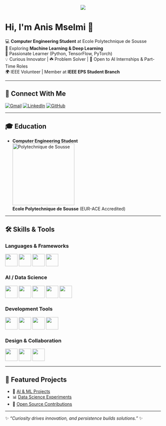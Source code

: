 <!-- Banner / Logo -->
<p align="center">
  <img src="https://raw.githubusercontent.com/your-username/your-username/main/Logo-Polytec-Eurace-bleu-01.png
"400"/>
</p>

# Hi, I'm Anis Mselmi 👋  

💻 **Computer Engineering Student** at Ecole Polytechnique de Sousse  
🤖 Exploring **Machine Learning & Deep Learning**  
🔎 Passionate Learner (Python, TensorFlow, PyTorch)  
💡 Curious Innovator | ☘️ Problem Solver | 🚀 Open to AI Internships & Part-Time Roles  
🌍 IEEE Volunteer | Member at **IEEE EPS Student Branch**

---

## 🔗 Connect With Me
[![Gmail](https://img.shields.io/badge/Gmail-D14836?style=for-the-badge&logo=gmail&logoColor=white)](mailto:anismselmi490@gmail.com)
[![LinkedIn](https://img.shields.io/badge/LinkedIn-0077B5?style=for-the-badge&logo=linkedin&logoColor=white)](https://www.linkedin.com/in/anis-mselmi/)
[![GitHub](https://img.shields.io/badge/GitHub-100000?style=for-the-badge&logo=github&logoColor=white)](https://github.com/your-username)

---

## 🎓 Education  
- **Computer Engineering Student**  
  <img src="https://raw.githubusercontent.com/your-username/your-username/main/Logo-Polytec-Eurace-bleu-01.png" alt="Polytechnique de Sousse" width="200"/>  
  **Ecole Polytechnique de Sousse** (EUR-ACE Accredited)

---

## 🛠️ Skills & Tools  

### Languages & Frameworks  
<p>
  <img src="https://cdn.jsdelivr.net/gh/devicons/devicon/icons/python/python-original.svg" width="40"/>
  <img src="https://cdn.jsdelivr.net/gh/devicons/devicon/icons/cplusplus/cplusplus-original.svg" width="40"/>
  <img src="https://cdn.jsdelivr.net/gh/devicons/devicon/icons/java/java-original.svg" width="40"/>
  <img src="https://cdn.jsdelivr.net/gh/devicons/devicon/icons/javascript/javascript-original.svg" width="40"/>
</p>

### AI / Data Science  
<p>
  <img src="https://cdn.jsdelivr.net/gh/devicons/devicon/icons/tensorflow/tensorflow-original.svg" width="40"/>
  <img src="https://cdn.jsdelivr.net/gh/devicons/devicon/icons/pytorch/pytorch-original.svg" width="40"/>
  <img src="https://cdn.jsdelivr.net/gh/devicons/devicon/icons/jupyter/jupyter-original.svg" width="40"/>
  <img src="https://cdn.jsdelivr.net/gh/devicons/devicon/icons/numpy/numpy-original.svg" width="40"/>
  <img src="https://cdn.jsdelivr.net/gh/devicons/devicon/icons/pandas/pandas-original.svg" width="40"/>
</p>

### Development Tools  
<p>
  <img src="https://cdn.jsdelivr.net/gh/devicons/devicon/icons/vscode/vscode-original.svg" width="40"/>
  <img src="https://cdn.jsdelivr.net/gh/devicons/devicon/icons/git/git-original.svg" width="40"/>
  <img src="https://cdn.jsdelivr.net/gh/devicons/devicon/icons/github/github-original.svg" width="40"/>
  <img src="https://cdn.jsdelivr.net/gh/devicons/devicon/icons/linux/linux-original.svg" width="40"/>
</p>

### Design & Collaboration  
<p>
  <img src="https://cdn.jsdelivr.net/gh/devicons/devicon/icons/canva/canva-original.svg" width="40"/>
  <img src="https://cdn.jsdelivr.net/gh/devicons/devicon/icons/photoshop/photoshop-plain.svg" width="40"/>
  <img src="https://cdn.jsdelivr.net/gh/devicons/devicon/icons/illustrator/illustrator-plain.svg" width="40"/>
</p>

---

## 📂 Featured Projects
- 🔬 [AI & ML Projects](https://github.com/your-username?tab=repositories&q=AI)  
- 📊 [Data Science Experiments](https://github.com/your-username?tab=repositories&q=data)  
- 🌱 [Open Source Contributions](https://github.com/your-username?tab=repositories&q=open-source)  

---

✨ _“Curiosity drives innovation, and persistence builds solutions.”_ ✨
